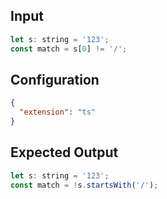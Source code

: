 
## Input
```javascript input
let s: string = '123';
const match = s[0] != '/';
```

## Configuration
```json configuration
{
  "extension": "ts"
}
```

## Expected Output
```javascript expected output
let s: string = '123';
const match = !s.startsWith('/');
```
